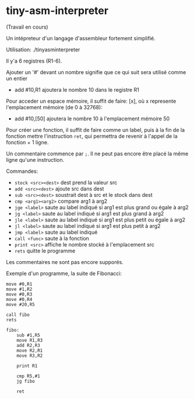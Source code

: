 # tiny-asm-interpreter
(Travail en cours)

Un intépreteur d'un langage d'assembleur fortement simplifié.

Utilisation: ./tinyasminterpreter <nom du fichier>

Il y'a 6 registres (R1-6).

Ajouter un '#' devant un nombre signifie que ce qui suit sera utilisé comme un entier
  - add #10,R1 ajoutera le nombre 10 dans le registre R1

Pour acceder un espace mémoire, il suffit de faire: [x], où x represente l'emplacement mémoire (de 0 à 32768):
  - add #10,[50] ajoutera le nombre 10 à l'emplacement mémoire 50

Pour créer une fonction, il suffit de faire comme un label, puis à la fin de la fonction mettre l'instruction `ret`, qui permettra de revenir à l'appel de la fonction + 1 ligne.

Un commentaire commence par `;`. Il ne peut pas encore être placé la même ligne qu'une instruction.

Commandes:
  - `stock <src><dest>` dest prend la valeur src
  - `add <src><dest>` ajoute src dans dest 
  - `sub <src><dest>` soustrait dest à src et le stock dans dest
  - `cmp <arg1><arg2>` compare arg1 à arg2
  - `jge <label>` saute au label indiqué si arg1 est plus grand ou égale à arg2
  - `jg <label>` saute au label indiqué si arg1 est plus grand à arg2
  - `jle <label>` saute au label indiqué si arg1 est plus petit ou égale à arg2
  - `jl <label>` saute au label indiqué si arg1 est plus petit à arg2
  - `jmp <label>` saute au label indiqué
  - `call <func>` saute à la fonction
  - `print <src>` affiche le nombre stocké à l'emplacement src
  - `rets` quitte le programme
  
Les commentaires ne sont pas encore supporés.
  
Exemple d'un programme, la suite de Fibonacci:
``` 
move #0,R1
move #1,R2
move #0,R3
move #0,R4
move #20,R5

call fibo
rets

fibo:
    sub #1,R5
    move R1,R3
    add R2,R3
    move R2,R1
    move R3,R2

    print R1

    cmp R5,#1
    jg fibo
    
    ret

``` 
